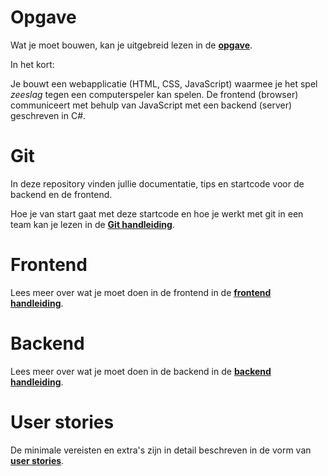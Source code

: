 # Opgave
Wat je moet bouwen, kan je uitgebreid lezen in de **[opgave](Opgave)**.

In het kort:

Je bouwt een webapplicatie (HTML, CSS, JavaScript) waarmee je het spel _zeeslag_ tegen een computerspeler kan spelen.
De frontend (browser) communiceert met behulp van JavaScript met een backend (server) geschreven in C#.

# Git
In deze repository vinden jullie documentatie, tips en startcode voor de backend en de frontend.

Hoe je van start gaat met deze startcode en hoe je werkt met git in een team kan je lezen in de **[Git handleiding](Git)**.

# Frontend
Lees meer over wat je moet doen in de frontend in de **[frontend handleiding](Frontend)**.

# Backend
Lees meer over wat je moet doen in de backend in de **[backend handleiding](Backend)**.

# User stories
De minimale vereisten en extra's zijn in detail beschreven in de vorm van **[user stories](User%20stories)**.
